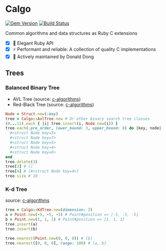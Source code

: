 Calgo
=====
[![Gem Version](https://badge.fury.io/rb/calgo.svg)](https://badge.fury.io/rb/calgo)
[![Build Status](https://travis-ci.com/donaldong/calgo.svg?branch=main)](https://travis-ci.com/donaldong/calgo)

Common algorithms and data structures as Ruby C extensions

- [x] 💎 Elegant Ruby API
- [x] ⚡ Performant and reliable: A collection of quality C implementations 
- [x] 🥰 Actively maintained by Donald Dong

## Trees
### Balanced Binary Tree
- AVL Tree (source: [c-algorithms](https://github.com/fragglet/c-algorithms/blob/master/src/avl-tree.h))
- Red-Black Tree (source: [c-algorithms](https://github.com/fragglet/c-algorithms/blob/master/src/rb-tree.h))
```ruby
Node = Struct.new(:key)
tree = Calgo::AvlTree.new # Or other binary search tree classes
(0...11).each { |i| tree.insert(i, Node.new(i)) }
tree.each(:pre_order, lower_bound: 3, upper_bound: 8) do |key, node|
  #<struct Node key=3>
  #<struct Node key=7>
  #<struct Node key=5>
  #<struct Node key=4>
  #<struct Node key=6>
end
tree.delete(3)
tree[3] # []
tree[4] # [#<struct Node key=4>]
tree.size # 10
```

### K-d Tree
source: [c-algorithms](https://github.com/jtsiomb/kdtree)
```ruby
tree = Calgo::KdTree.new(dimension: 3)
a = Point.new(-5, -5, -5) # Point#position => [-5, -5, -5]
b = Point.new(1, 1, 1) # Point#position => [1, 1, 1]
tree.insert(a)
tree.insert(b)

tree.nearest(Point.new(0, 0, 0)) # [b]
tree.nearest([0, 0, 0], range: 100) # [a, b]
```
